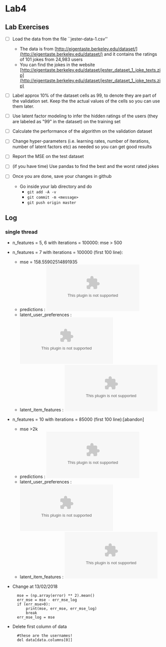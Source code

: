 # Lab4  

## Lab Exercises  

- [ ] Load the data from the file ``jester-data-1.csv''  
	* The data is from [http://eigentaste.berkeley.edu/dataset/](http://eigentaste.berkeley.edu/dataset/) and it contains the ratings of 101 jokes from 24,983 users  
	* You can find the jokes in the website [http://eigentaste.berkeley.edu/dataset/jester_dataset_1_joke_texts.zip](http://eigentaste.berkeley.edu/dataset/jester_dataset_1_joke_texts.zip)  
- [ ] Label approx 10% of the dataset cells as 99, to denote they are part of the validation set. Keep the the actual values of the cells so you can use them later.  
- [ ] Use latent factor modeling to infer the hidden ratings of the users (they are labeled as "99" in the dataset) on the training set  
- [ ] Calculate the performance of the algorithm on the validation dataset  
- [ ] Change hyper-parameters (i.e. learning rates, number of iterations, number of latent factors etc) as needed so you can get good results  
- [ ] Report the MSE on the test dataset  

- [ ] (if you have time) Use pandas to find the best and the worst rated jokes  

- [ ] Once you are done, save your changes in github  
	* Go inside your lab directory and do  
      * ``git add -A -v``  
      * ``git commit -m <message>``  
      * ``git push origin master``  

## Log  

### single thread   
- n_features = 5, 6 with iterations = 100000: mse > 500  
  
- n_features = 7 with iterations = 100000 (first 100 line):  
    * mse = 158.55902514891935  
    * predictions : ![csv](./predictions_7f_10.csv?raw=true)  
    * latent_user_preferences : ![csv](./latent_user_preferences_7f_10.csv?raw=true)  
    * latent_item_features : ![csv](./latent_item_features_7f_10.csv?raw=true)  
    
- n_features = 10 with iterations = 85000 (first 100 line):[abandon]  
    * mse >2k
    * predictions : ![csv](./predictions_10f_10.csv?raw=true)  
    * latent_user_preferences : ![csv](./latent_user_preferences_f_10.csv?raw=true)  
    * latent_item_features : ![csv](./latent_item_features_10f_10.csv?raw=true)  

- Change at 13/02/2018

        mse = (np.array(error) ** 2).mean()  
        err_mse = mse - err_mse_log  
        if (err_mse>0):  
            print(mse, err_mse, err_mse_log)  
            break  
        err_mse_log = mse  
       
- Delete first column of data  
    
        #these are the usernames!  
        del data[data.columns[0]]  
        

